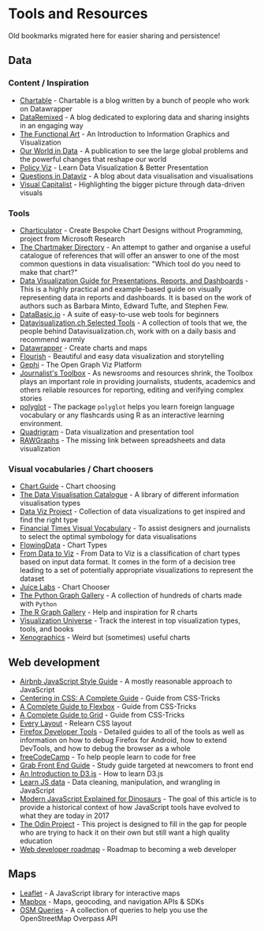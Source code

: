 # Tools and Resources
Old bookmarks migrated here for easier sharing and persistence!

## Data

### Content / Inspiration

- [Chartable](https://blog.datawrapper.de/) - Chartable is a blog written by a bunch of people who work on Datawrapper
- [DataRemixed](https://dataremixed.com/) - A blog dedicated to exploring data and sharing insights in an engaging way
- [The Functional Art](http://www.thefunctionalart.com/) - An Introduction to Information Graphics and Visualization 
- [Our World in Data](https://ourworldindata.org/) - A publication to see the large global problems and the powerful changes that reshape our world
- [Policy Viz](https://policyviz.com/) - Learn Data Visualization & Better Presentation
- [Questions in Dataviz](https://questionsindataviz.com/) - A blog about data visualisation and visualisations
- [Visual Capitalist](https://www.visualcapitalist.com/) - Highlighting the bigger picture through data-driven visuals

### Tools

- [Charticulator](https://charticulator.com/) -  Create Bespoke Chart Designs without Programming, project from Microsoft Research
- [The Chartmaker Directory](https://chartmaker.visualisingdata.com/) - An attempt to gather and organise a useful catalogue of references that will offer an answer to one of the most common questions in data visualisation: "Which tool do you need to make that chart?"
- [Data Visualization Guide for Presentations, Reports, and Dashboards](https://github.com/nalgeon/dataviz) - This is a highly practical and example-based guide on visually representing data in reports and dashboards. It is based on the work of authors such as Barbara Minto, Edward Tufte, and Stephen Few.
- [DataBasic.io](https://www.databasic.io/en/) - A suite of easy-to-use web tools for beginners
- [Datavisualization.ch Selected Tools](http://selection.datavisualization.ch/) - A collection of tools that we, the people behind Datavisualization.ch, work with on a daily basis and recommend warmly
- [Datawrapper](https://www.datawrapper.de/) - Create charts and maps
- [Flourish](https://flourish.studio/) - Beautiful and easy data visualization and storytelling
- [Gephi](https://gephi.org/) - The Open Graph Viz Platform
- [Journalist's Toolbox](https://www.journaliststoolbox.org/2021/04/07/urban_legendsfact-checking/) - As newsrooms and resources shrink, the Toolbox plays an important role in providing journalists, students, academics and others reliable resources for reporting, editing and verifying complex stories
- [polyglot](https://felixluginbuhl.com/polyglot/) - The package `polyglot` helps you learn foreign language vocabulary or any flashcards using R as an interactive learning environment.
- [Quadrigram](https://www.quadrigram.com/) - Data visualization and presentation tool
- [RAWGraphs](https://rawgraphs.io/) - The missing link between spreadsheets and data visualization

### Visual vocabularies / Chart choosers

- [Chart.Guide](https://chart.guide/charts/chart-choosing/) - Chart choosing
- [The Data Visualisation Catalogue](https://datavizcatalogue.com/) - A library of different information visualisation types
- [Data Viz Project](https://datavizproject.com/) - Collection of data visualizations to get inspired and find the right type
- [Financial Times Visual Vocabulary](https://github.com/ft-interactive/chart-doctor/tree/master/visual-vocabulary) - To assist designers and journalists to select the optimal symbology for data visualisations
- [FlowingData](https://flowingdata.com/chart-types/) - Chart Types
- [From Data to Viz](https://www.data-to-viz.com/) - From Data to Viz is a classification of chart types based on input data format. It comes in the form of a decision tree leading to a set of potentially appropriate visualizations to represent the dataset
- [Juice Labs](http://labs.juiceanalytics.com/chartchooser/index.html) - Chart Chooser
- [The Python Graph Gallery](https://www.python-graph-gallery.com/) - A collection of hundreds of charts made with `Python`
- [The R Graph Gallery](https://www.r-graph-gallery.com/) - Help and inspiration for R charts
- [Visualization Universe](http://visualizationuniverse.com/charts/) - Track the interest in top visualization types, tools, and books
- [Xenographics](https://xeno.graphics/) - Weird but (sometimes) useful charts

## Web development

- [Airbnb JavaScript Style Guide](https://github.com/airbnb/javascript) - A mostly reasonable approach to JavaScript
- [Centering in CSS: A Complete Guide](https://css-tricks.com/centering-css-complete-guide/) - Guide from CSS-Tricks
- [A Complete Guide to Flexbox](https://css-tricks.com/snippets/css/a-guide-to-flexbox/) - Guide from CSS-Tricks
- [A Complete Guide to Grid](https://css-tricks.com/snippets/css/complete-guide-grid/) -  Guide from CSS-Tricks
- [Every Layout](https://every-layout.dev/) - Relearn CSS layout
- [Firefox Developer Tools](https://developer.mozilla.org/en-US/docs/Tools) - Detailed guides to all of the tools as well as information on how to debug Firefox for Android, how to extend DevTools, and how to debug the browser as a whole
- [freeCodeCamp](https://www.freecodecamp.org/) - To help people learn to code for free
- [Grab Front End Guide](https://github.com/grab/front-end-guide) - Study guide targeted at newcomers to front end
- [An Introduction to D3.js](https://wattenberger.com/blog/d3) - How to learn D3.js
- [Learn JS data](http://learnjsdata.com/) - Data cleaning, manipulation, and wrangling in JavaScript
- [Modern JavaScript Explained for Dinosaurs](https://medium.com/the-node-js-collection/modern-javascript-explained-for-dinosaurs-f695e9747b70) - The goal of this article is to provide a historical context of how JavaScript tools have evolved to what they are today in 2017
- [The Odin Project](https://www.theodinproject.com/) - This project is designed to fill in the gap for people who are trying to hack it on their own but still want a high quality education
- [Web developer roadmap](https://github.com/kamranahmedse/developer-roadmap) - Roadmap to becoming a web developer

## Maps

- [Leaflet](https://leafletjs.com/) - A JavaScript library for interactive maps
- [Mapbox](https://www.mapbox.com/) - Maps, geocoding, and navigation APIs & SDKs
- [OSM Queries](https://osm-queries.ldodds.com/) - A collection of queries to help you use the OpenStreetMap Overpass API